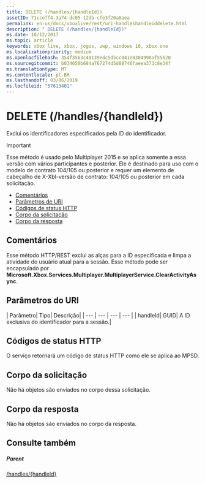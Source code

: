 ```yaml
---
title: DELETE (/handles/{handleId})
assetID: 71cceff4-3a74-dc05-12db-cfe3f20a8aea
permalink: en-us/docs/xboxlive/rest/uri-handleshandleiddelete.html
description: " DELETE (/handles/{handleId})"
ms.date: 10/12/2017
ms.topic: article
keywords: xbox live, xbox, jogos, uwp, windows 10, xbox one
ms.localizationpriority: medium
ms.openlocfilehash: 354f3563c48139edc5d5cc041e8304998af55620
ms.sourcegitcommit: b034650b684a767274d5d88746faeea373c8e34f
ms.translationtype: MT
ms.contentlocale: pt-BR
ms.lasthandoff: 03/06/2019
ms.locfileid: "57613401"
---
```

# <a name="delete-handleshandleid"></a>DELETE (/handles/{handleId})
Exclui os identificadores especificados pela ID do identificador.

> [!IMPORTANT]
> Esse método é usado pelo Multiplayer 2015 e se aplica somente a essa versão com vários participantes e posterior. Ele é destinado para uso com o modelo de contrato 104/105 ou posterior e requer um elemento de cabeçalho de X-Xbl-versão de contrato: 104/105 ou posterior em cada solicitação.

  * [Comentários](#ID4ET)
  * [Parâmetros de URI](#ID4EAB)
  * [Códigos de status HTTP](#ID4ELB)
  * [Corpo da solicitação](#ID4ESB)
  * [Corpo da resposta](#ID4E4B)

<a id="ID4ET"></a>


## <a name="remarks"></a>Comentários
Esse método HTTP/REST exclui as alças para a ID especificada e limpa a atividade do usuário atual para a sessão. Esse método pode ser encapsulado por **Microsoft.Xbox.Services.Multiplayer.MultiplayerService.ClearActivityAsync**.  
<a id="ID4EAB"></a>


## <a name="uri-parameters"></a>Parâmetros do URI

| Parâmetro| Tipo| Descrição|
| --- | --- | --- | --- |
| handleId| GUID| A ID exclusiva do identificador para a sessão.|

<a id="ID4ELB"></a>


## <a name="http-status-codes"></a>Códigos de status HTTP
O serviço retornará um código de status HTTP como ele se aplica ao MPSD.  
<a id="ID4ESB"></a>


## <a name="request-body"></a>Corpo da solicitação

Não há objetos são enviados no corpo dessa solicitação.

<a id="ID4E4B"></a>


## <a name="response-body"></a>Corpo da resposta

Não há objetos são enviados no corpo da resposta.

<a id="ID4EIC"></a>


## <a name="see-also"></a>Consulte também

<a id="ID4EKC"></a>


##### <a name="parent"></a>Parent

[/handles/{handleId}](uri-handleshandleid.md)
